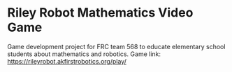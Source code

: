 # Riley Robot Mathematics Video Game

Game development project for FRC team 568 to educate elementary school students about mathematics and robotics. Game link: https://rileyrobot.akfirstrobotics.org/play/
